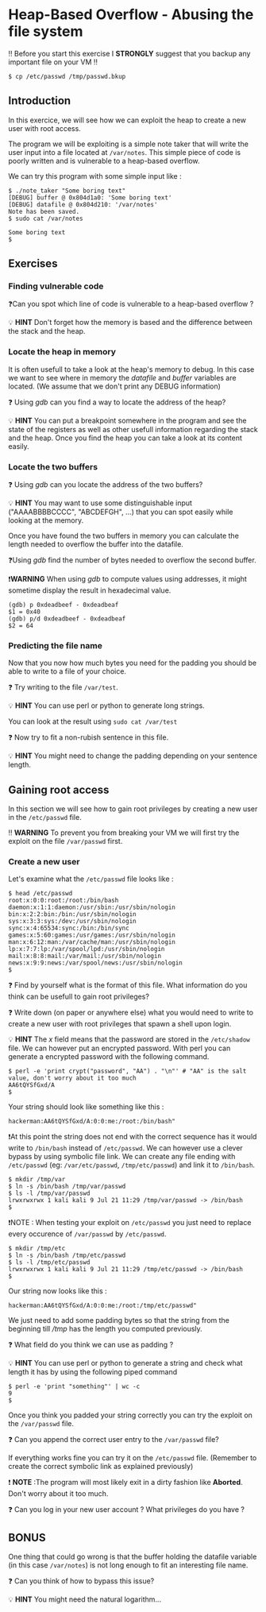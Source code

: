 # Heap-Based Overflow - Abusing the file system

‼️ Before you start this exercise I **STRONGLY** suggest that you backup any important file on your VM ‼️

```console
$ cp /etc/passwd /tmp/passwd.bkup
```

## Introduction

In this exercice, we will see how we can exploit the heap to create a new user with root access.

The program we will be exploiting is a simple note taker that will write the user input into a file located at `/var/notes`. 
This simple piece of code is poorly written and is vulnerable to a heap-based overflow.

We can try this program with some simple input like :

```console
$ ./note_taker "Some boring text"
[DEBUG] buffer @ 0x804d1a0: 'Some boring text'
[DEBUG] datafile @ 0x804d210: '/var/notes'
Note has been saved. 
$ sudo cat /var/notes

Some boring text
$
```

## Exercises
### Finding vulnerable code
❓Can you spot which line of code is vulnerable to a heap-based overflow ?

💡 **HINT** Don't forget how the memory is based and the difference between the stack and the heap.

### Locate the heap in memory
It is often usefull to take a look at the heap's memory to debug. In this case we want to see where in memory the *datafile* and *buffer* variables are located. (We assume that we don't print any DEBUG information)

❓ Using *gdb* can you find a way to locate the address of the heap?

💡 **HINT** You can put a breakpoint somewhere in the program and see the state of the registers as well as other usefull information regarding the stack and the heap. Once you find the heap you can take a look at its content easily.


### Locate the two buffers
❓ Using *gdb* can you locate the address of the two buffers?

💡 **HINT** You may want to use some distinguishable input ("AAAABBBBCCCC", "ABCDEFGH", ...) that you can spot easily while looking at the memory.

Once you have found the two buffers in memory you can calculate the length needed to overflow the buffer into the datafile.

❓Using *gdb* find the number of bytes needed to overflow the second buffer.

❗**WARNING** When using *gdb* to compute values using addresses, it might sometime display the result in hexadecimal value.
```console
(gdb) p 0xdeadbeef - 0xdeadbeaf
$1 = 0x40
(gdb) p/d 0xdeadbeef - 0xdeadbeaf
$2 = 64
```

### Predicting the file name
Now that you now how much bytes you need for the padding you should be able to write to a file of your choice.

❓ Try writing to the file `/var/test`.

💡 **HINT** You can use perl or python to generate long strings.

You can look at the result using `sudo cat /var/test`

❓ Now try to fit a non-rubish sentence in this file.

💡 **HINT** You might need to change the padding depending on your sentence length.

## Gaining root access
In this section we will see how to gain root privileges by creating a new user in the `/etc/passwd` file.

‼️ **WARNING** To prevent you from breaking your VM we will first try the exploit on the file `/var/passwd` first.

### Create a new user
Let's examine what the `/etc/passwd` file looks like :

```console
$ head /etc/passwd
root:x:0:0:root:/root:/bin/bash
daemon:x:1:1:daemon:/usr/sbin:/usr/sbin/nologin
bin:x:2:2:bin:/bin:/usr/sbin/nologin
sys:x:3:3:sys:/dev:/usr/sbin/nologin
sync:x:4:65534:sync:/bin:/bin/sync
games:x:5:60:games:/usr/games:/usr/sbin/nologin
man:x:6:12:man:/var/cache/man:/usr/sbin/nologin
lp:x:7:7:lp:/var/spool/lpd:/usr/sbin/nologin
mail:x:8:8:mail:/var/mail:/usr/sbin/nologin
news:x:9:9:news:/var/spool/news:/usr/sbin/nologin
$
```
❓ Find by yourself what is the format of this file. What information do you think can be usefull to gain root privileges?

❓ Write down (on paper or anywhere else) what you would need to write to create a new user with root privileges that spawn a shell upon login.

💡 **HINT** The *x* field means that the password are stored in the `/etc/shadow` file. We can however put an encrypted password. With perl you can generate a encrypted password with the following command.

```console
$ perl -e 'print crypt("password", "AA") . "\n"' # "AA" is the salt value, don't worry about it too much
AA6tQYSfGxd/A
$
```

Your string should look like something like this :
```
hackerman:AA6tQYSfGxd/A:0:0:me:/root:/bin/bash"
```

❗At this point the string does not end with the correct sequence has it would write to `/bin/bash` instead of `/etc/passwd`. We can however use a clever bypass by using symbolic file link. We can create any file ending with `/etc/passwd` (eg: `/var/etc/passwd`, `/tmp/etc/passwd`) and link it to `/bin/bash`.

```console
$ mkdir /tmp/var  
$ ln -s /bin/bash /tmp/var/passwd
$ ls -l /tmp/var/passwd
lrwxrwxrwx 1 kali kali 9 Jul 21 11:29 /tmp/var/passwd -> /bin/bash
$
```
❗NOTE : When testing your exploit on `/etc/passwd` you just need to replace every occurence of  `/var/passwd` by  `/etc/passwd`.
```console
$ mkdir /tmp/etc  
$ ln -s /bin/bash /tmp/etc/passwd
$ ls -l /tmp/etc/passwd
lrwxrwxrwx 1 kali kali 9 Jul 21 11:29 /tmp/etc/passwd -> /bin/bash
$
```

Our string now looks like this :
```
hackerman:AA6tQYSfGxd/A:0:0:me:/root:/tmp/etc/passwd"
```

We just need to add some padding bytes so that the string from the beginning till */tmp* has the length you computed previously.

❓ What field do you think we can use as padding ?

💡 **HINT** You can use perl or python to generate a string and check what length it has by using the following piped command 
```console
$ perl -e 'print "something"' | wc -c
9
$
```

Once you think you padded your string correctly you can try the exploit on the `/var/passwd` file.

❓ Can you append the correct user entry to the `/var/passwd` file?

If everything works fine you can try it on the  `/etc/passwd` file. (Remember to create the correct symbolic link as explained previously)

❗ **NOTE** :The program will most likely exit in a dirty fashion like **Aborted**. Don't worry about it too much.

❓ Can you log in your new user account ? What privileges do you have ?

## BONUS

One thing that could go wrong is that the buffer holding the datafile variable (in this case `/var/notes`) is not long enough to fit an interesting file name.

❓ Can you think of how to bypass this issue?

💡 **HINT** You might need the natural logarithm...

